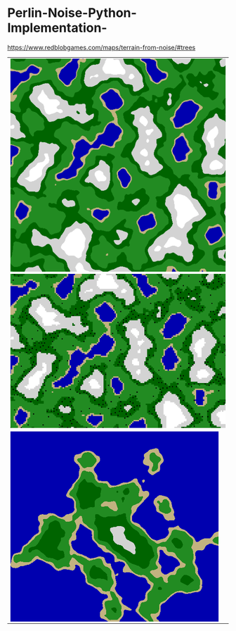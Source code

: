 # Perlin-Noise-Python-Implementation-
https://www.redblobgames.com/maps/terrain-from-noise/#trees

<table>
  <tr>
    <td><img align="center" src="Height Only.PNG"></td>
  </tr>
  <tr>
    <td><img src="Height + Moisture Tree Placement.PNG"></td>
  </tr>
  <tr>
    <td><img align="center" src="Height + Island.PNG"></td>
  </tr>
</table>
